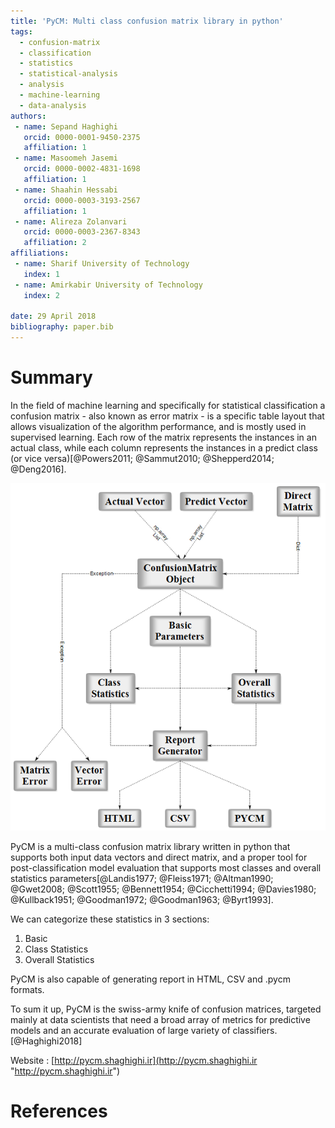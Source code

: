 ```yaml
---
title: 'PyCM: Multi class confusion matrix library in python'
tags:
  - confusion-matrix
  - classification
  - statistics
  - statistical-analysis
  - analysis
  - machine-learning
  - data-analysis
authors:
 - name: Sepand Haghighi
   orcid: 0000-0001-9450-2375
   affiliation: 1
 - name: Masoomeh Jasemi
   orcid: 0000-0002-4831-1698
   affiliation: 1
 - name: Shaahin Hessabi
   orcid: 0000-0003-3193-2567
   affiliation: 1
 - name: Alireza Zolanvari
   orcid: 0000-0003-2367-8343
   affiliation: 2
affiliations:
 - name: Sharif University of Technology
   index: 1
 - name: Amirkabir University of Technology
   index: 2

date: 29 April 2018
bibliography: paper.bib
---
```

						

# Summary			
			
In the field of machine learning and specifically for statistical classification a confusion matrix - also known as error matrix - is a specific table layout that allows visualization of the algorithm performance, and is mostly used in supervised learning. Each row of the matrix represents the instances in an actual class, while each column represents the instances in a predict class (or vice versa)[@Powers2011; @Sammut2010; @Shepperd2014; @Deng2016].			

![PyCM Block Diagram](../Otherfiles/block_diagram.png) 				

PyCM is a multi-class confusion matrix library written in python that supports both input data vectors and direct matrix, and a proper tool for post-classification model evaluation that supports most classes and overall statistics parameters[@Landis1977; @Fleiss1971; @Altman1990; @Gwet2008; @Scott1955; @Bennett1954; @Cicchetti1994; @Davies1980; @Kullback1951; @Goodman1972; @Goodman1963; @Byrt1993].			

We can categorize these statistics in 3 sections: 			

1. Basic 
2. Class Statistics			
3. Overall Statistics

PyCM is also capable of generating report in HTML, CSV and .pycm formats.

To sum it up, PyCM is the swiss-army knife of confusion matrices, targeted mainly at data scientists that need a broad array of metrics for predictive models and an accurate evaluation of large variety of classifiers.[@Haghighi2018]	


Website : [http://pycm.shaghighi.ir](http://pycm.shaghighi.ir "http://pycm.shaghighi.ir")

# References
